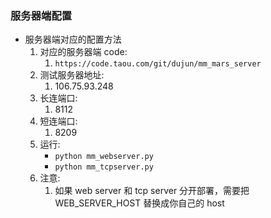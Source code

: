 ### 服务器端配置

 * 服务器端对应的配置方法
    1. 对应的服务器端 code:
        1. `https://code.taou.com/git/dujun/mm_mars_server`
    2. 测试服务器地址:
        1. 106.75.93.248
    3. 长连端口:
        1. 8112
    4. 短连端口:
        1. 8209
    5. 运行:
        * `python mm_webserver.py`
        * `python mm_tcpserver.py`
    6. 注意:
        1. 如果 web server 和 tcp server 分开部署，需要把 WEB_SERVER_HOST 替换成你自己的 host 